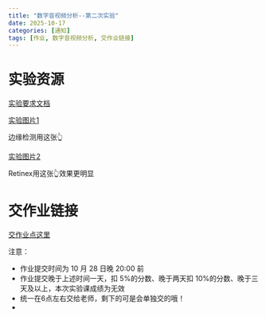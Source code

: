 ```yaml
---
title: "数字音视频分析--第二次实验"
date: 2025-10-17
categories: [通知]
tags: [作业, 数字音视频分析, 交作业链接]
---
```

# 实验资源

[实验要求文档](/assets/docs/post/20251017/exp2.pdf)

[实验图片1](/assets/img/post/20251017/edge.jpeg)

边缘检测用这张👆

[实验图片2](/assets/img/post/20251017/reninex.jpeg)

Retinex用这张👆效果更明显

# 交作业链接

[交作业点这里](https://docs.qq.com/form/page/DVE1TSWt0Z3VvdHdL)

注意：
- 作业提交时间为 10 月 28 日晚 20:00 前
- 作业提交晚于上述时间一天，扣 5%的分数、晚于两天扣 10%的分数、晚于三天及以上，本次实验课成绩为无效
- 统一在6点左右交给老师，剩下的可是会单独交的哦！
- 
